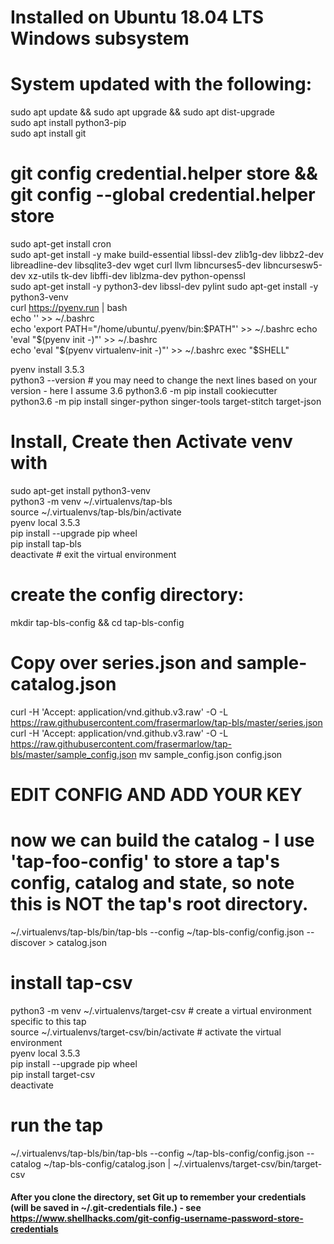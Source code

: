 # Installed on Ubuntu 18.04 LTS Windows subsystem
# System updated with the following:

sudo apt update && sudo apt upgrade && sudo apt dist-upgrade  
sudo apt install python3-pip  
sudo apt install git  
# git config credential.helper store && git config --global credential.helper store  
sudo apt-get install cron  
sudo apt-get install -y make build-essential libssl-dev zlib1g-dev libbz2-dev libreadline-dev libsqlite3-dev wget curl llvm libncurses5-dev libncursesw5-dev xz-utils tk-dev libffi-dev liblzma-dev python-openssl  
sudo apt-get install -y python3-dev libssl-dev pylint 
sudo apt-get install -y python3-venv  
curl https://pyenv.run | bash  
echo '' >> ~/.bashrc  
echo 'export PATH="/home/ubuntu/.pyenv/bin:$PATH"' >> ~/.bashrc  
echo 'eval "$(pyenv init -)"' >> ~/.bashrc  
echo 'eval "$(pyenv virtualenv-init -)"' >> ~/.bashrc  
exec "$SHELL"  

pyenv install 3.5.3  
python3 --version # you may need to change the next lines based on your version - here I assume 3.6
python3.6 -m pip install cookiecutter  
python3.6 -m pip install singer-python singer-tools target-stitch target-json  

# Install, Create then Activate venv with 
sudo apt-get install python3-venv  
python3 -m venv ~/.virtualenvs/tap-bls  
source ~/.virtualenvs/tap-bls/bin/activate  
pyenv local 3.5.3  
pip install --upgrade pip wheel  
pip install tap-bls  
deactivate # exit the virtual environment  

# create the config directory: 
mkdir tap-bls-config && cd tap-bls-config

# Copy over series.json and sample-catalog.json
curl -H 'Accept: application/vnd.github.v3.raw' -O -L https://raw.githubusercontent.com/frasermarlow/tap-bls/master/series.json
curl -H 'Accept: application/vnd.github.v3.raw' -O -L https://raw.githubusercontent.com/frasermarlow/tap-bls/master/sample_config.json
mv sample_config.json config.json

# EDIT CONFIG AND ADD YOUR KEY

# now we can build the catalog - I use 'tap-foo-config' to store a tap's config, catalog and state, so note this is NOT the tap's root directory.  
~/.virtualenvs/tap-bls/bin/tap-bls --config ~/tap-bls-config/config.json --discover > catalog.json    

# install tap-csv
python3 -m venv ~/.virtualenvs/target-csv      # create a virtual environment specific to this tap  
source ~/.virtualenvs/target-csv/bin/activate  # activate the virtual environment  
pyenv local 3.5.3  
pip install --upgrade pip wheel  
pip install target-csv  
deactivate  

# run the tap

~/.virtualenvs/tap-bls/bin/tap-bls --config ~/tap-bls-config/config.json --catalog ~/tap-bls-config/catalog.json | ~/.virtualenvs/target-csv/bin/target-csv  

#### After you clone the directory, set Git up to remember your credentials (will be saved in ~/.git-credentials file.) - see https://www.shellhacks.com/git-config-username-password-store-credentials
